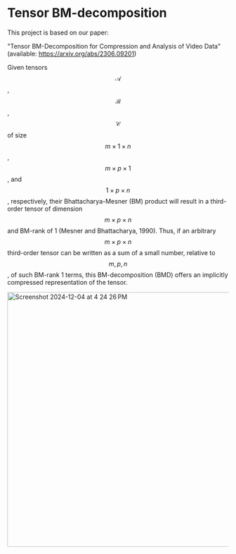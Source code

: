 # Tensor BM-decomposition

This project is based on our paper:

"Tensor BM-Decomposition for Compression and Analysis of Video Data" (available: https://arxiv.org/abs/2306.09201)

Given tensors $$\mathcal{A}$$, $$\mathcal{B}$$, $$\mathcal{C}$$ of size $$m\times 1 \times n$$, $$m \times p \times 1$$, and $$1 \times p \times n$$, respectively, their Bhattacharya-Mesner (BM) product will result in a third-order tensor of dimension $$m \times p \times n$$ and BM-rank of 1 (Mesner and Bhattacharya, 1990). Thus, if an arbitrary $$m \times p \times n$$ third-order tensor can be written as a sum of a small number, relative to $$m,p,n$$, of such BM-rank 1 terms, this BM-decomposition (BMD) offers an implicitly compressed representation of the tensor. 


<img width="578" alt="Screenshot 2024-12-04 at 4 24 26 PM" src="https://github.com/user-attachments/assets/2c16b701-796d-46b9-95d9-dc8f25291680">
